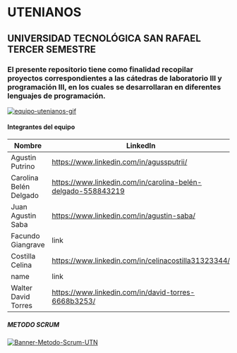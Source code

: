 # UTENIANOS
## UNIVERSIDAD TECNOLÓGICA SAN RAFAEL TERCER SEMESTRE 
### El presente repositorio tiene como finalidad recopilar proyectos correspondientes a las cátedras de laboratorio III y programación III, en los cuales se desarrollaran en diferentes lenguajes de programación.

<a href='https://postimg.cc/RJFrJN1q' target='_blank'><img src='https://i.postimg.cc/RJFrJN1q/equipo-utenianos-gif.gif' border='0' alt='equipo-utenianos-gif'/></a>
#### Integrantes del equipo

| Nombre      | LinkedIn | Git Hub |
| --------- | --------|--------:|
| Agustin Putrino  | https://www.linkedin.com/in/agussputrii/ |https://github.com/agussputrii|
| Carolina Belén Delgado   | https://www.linkedin.com/in/carolina-belén-delgado-558843219 | https://github.com/programacioncarolina1980|
| Juan Agustin Saba  | https://www.linkedin.com/in/agustin-saba/ |https://github.com/jsaba543|    
| Facundo Giangrave |   link | https://github.com/Facugiangrave
| Costilla Celina   | https://www.linkedin.com/in/celinacostilla31323344/ |https://github.com/users/Hiddencelc/|
| name     |   link |
| Walter David Torres | https://www.linkedin.com/in/david-torres-6668b3253/ | https://github.com/DavidTorres92|
##### METODO  SCRUM
<a href='https://postimg.cc/r0591y4W' target='_blank'><img src='https://i.postimg.cc/r0591y4W/Banner-Metodo-Scrum-UTN.gif' border='0' alt='Banner-Metodo-Scrum-UTN'/></a>

